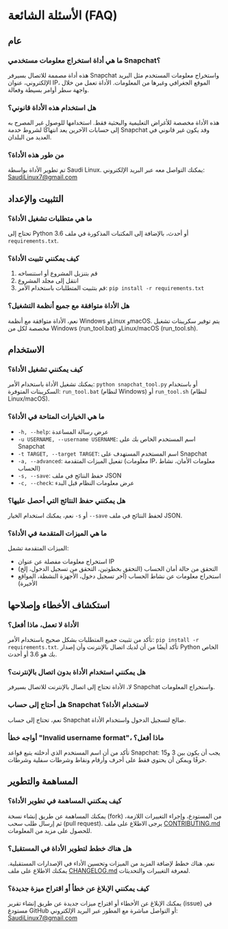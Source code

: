 # الأسئلة الشائعة (FAQ)

## عام

### ما هي أداة استخراج معلومات مستخدمي Snapchat؟
هذه أداة مصممة للاتصال بسيرفر Snapchat واستخراج معلومات المستخدم مثل البريد الإلكتروني، عنوان IP، الموقع الجغرافي وغيرها من المعلومات. الأداة تعمل من خلال واجهة سطر أوامر بسيطة وفعالة.

### هل استخدام هذه الأداة قانوني؟
هذه الأداة مخصصة للأغراض التعليمية والبحثية فقط. استخدامها للوصول غير المصرح به إلى حسابات الآخرين يعد انتهاكًا لشروط خدمة Snapchat وقد يكون غير قانوني في العديد من البلدان.

### من طور هذه الأداة؟
تم تطوير الأداة بواسطة Saudi Linux. يمكنك التواصل معه عبر البريد الإلكتروني: SaudiLinux7@gmail.com

## التثبيت والإعداد

### ما هي متطلبات تشغيل الأداة؟
تحتاج إلى Python 3.6 أو أحدث، بالإضافة إلى المكتبات المذكورة في ملف `requirements.txt`.

### كيف يمكنني تثبيت الأداة؟
1. قم بتنزيل المشروع أو استنساخه
2. انتقل إلى مجلد المشروع
3. قم بتثبيت المتطلبات باستخدام الأمر: `pip install -r requirements.txt`

### هل الأداة متوافقة مع جميع أنظمة التشغيل؟
نعم، الأداة متوافقة مع أنظمة Windows وLinux وmacOS. يتم توفير سكريبتات تشغيل مخصصة لكل من Windows (run_tool.bat) وLinux/macOS (run_tool.sh).

## الاستخدام

### كيف يمكنني تشغيل الأداة؟
يمكنك تشغيل الأداة باستخدام الأمر: `python snapchat_tool.py` أو باستخدام السكريبتات المتوفرة: `run_tool.bat` (لنظام Windows) أو `run_tool.sh` (لنظام Linux/macOS).

### ما هي الخيارات المتاحة في الأداة؟
- `-h, --help`: عرض رسالة المساعدة
- `-u USERNAME, --username USERNAME`: اسم المستخدم الخاص بك على Snapchat
- `-t TARGET, --target TARGET`: اسم المستخدم المستهدف على Snapchat
- `-a, --advanced`: تفعيل الميزات المتقدمة (معلومات IP، معلومات الأمان، نشاط الحساب)
- `-s, --save`: حفظ النتائج في ملف JSON
- `-c, --check`: عرض معلومات النظام قبل البدء

### هل يمكنني حفظ النتائج التي أحصل عليها؟
نعم، يمكنك استخدام الخيار `-s` أو `--save` لحفظ النتائج في ملف JSON.

### ما هي الميزات المتقدمة في الأداة؟
الميزات المتقدمة تشمل:
- استخراج معلومات مفصلة عن عنوان IP
- التحقق من حالة أمان الحساب (التحقق بخطوتين، التحقق من تسجيل الدخول، إلخ)
- استخراج معلومات عن نشاط الحساب (آخر تسجيل دخول، الأجهزة النشطة، المواقع الأخيرة)

## استكشاف الأخطاء وإصلاحها

### الأداة لا تعمل، ماذا أفعل؟
تأكد من تثبيت جميع المتطلبات بشكل صحيح باستخدام الأمر: `pip install -r requirements.txt`. تأكد أيضًا من أن لديك اتصال بالإنترنت وأن إصدار Python الخاص بك هو 3.6 أو أحدث.

### هل يمكنني استخدام الأداة بدون اتصال بالإنترنت؟
لا، الأداة تحتاج إلى اتصال بالإنترنت للاتصال بسيرفر Snapchat واستخراج المعلومات.

### هل أحتاج إلى حساب Snapchat لاستخدام الأداة؟
نعم، تحتاج إلى حساب Snapchat صالح لتسجيل الدخول واستخدام الأداة.

### أواجه خطأ "Invalid username format"، ماذا أفعل؟
تأكد من أن اسم المستخدم الذي أدخلته يتبع قواعد Snapchat: يجب أن يكون بين 3 و15 حرفًا ويمكن أن يحتوي فقط على أحرف وأرقام ونقاط وشرطات سفلية وشرطات.

## المساهمة والتطوير

### كيف يمكنني المساهمة في تطوير الأداة؟
يمكنك المساهمة عن طريق إنشاء نسخة (fork) من المستودع، وإجراء التغييرات اللازمة، ثم إرسال طلب سحب (pull request). يرجى الاطلاع على ملف [CONTRIBUTING.md](CONTRIBUTING.md) للحصول على مزيد من المعلومات.

### هل هناك خطط لتطوير الأداة في المستقبل؟
نعم، هناك خطط لإضافة المزيد من الميزات وتحسين الأداء في الإصدارات المستقبلية. يمكنك الاطلاع على ملف [CHANGELOG.md](CHANGELOG.md) لمعرفة التغييرات والتحديثات.

### كيف يمكنني الإبلاغ عن خطأ أو اقتراح ميزة جديدة؟
يمكنك الإبلاغ عن الأخطاء أو اقتراح ميزات جديدة عن طريق إنشاء تقرير (issue) في مستودع GitHub أو التواصل مباشرة مع المطور عبر البريد الإلكتروني: SaudiLinux7@gmail.com
